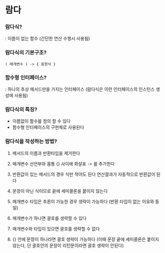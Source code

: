 # 람다

### 람다식?
: 이름이 없는 함수 (간단한 연산 수행시 사용됨)

### 람다식의 기본구조?
```
( 매개변수 ) -> { 표현식 }
```

### 함수형 인터페이스?
: 하나의 추상 메서드만을 가지는 인터페이스 (람다식은 이런 인터페이스의 인스턴스 생성에 사용됨)

### 람다식의 특징?
- 이름없이 함수를 정의 할 수 있다
- 함수형 인터페이스의 구현체로 사용된다

### 람다식을 작성하는 방법?

1. 메서드의 이름과 반환타입을 제거한다

2. 매개변수 선언부와 몸통 {} 사이에 화살표 -> 를 추가한다

3. 반환값이 있는 메서드의 경우 식만 적어도 된다 연산결과가 자동적으로 반환값이 된다

4. 문장이 아닌 식이므로 끝에 세미콜론을 붙이지 않는다

5. 매개변수 타입은 추론이 가능한 경우 생략이 가능하다 (반환 타입이 없는 이유와 동일)

6. 매개변수가 하나면 괄호를 생략할 수 있다

7. 매개변수와 타입이 있으면 괄호를 생략할 수 없다

8. {} 안에 문장이 하나라면 괄호 생략이 가능하다 
    (이때 문장 끝에 세미콜론은 붙이지 않는다, 단 괄호안의 문장이 리턴문이라면 괄호 생략이 안된다)